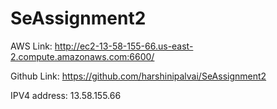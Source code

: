 # SeAssignment2

AWS Link: http://ec2-13-58-155-66.us-east-2.compute.amazonaws.com:6600/

Github Link: https://github.com/harshinipalvai/SeAssignment2

IPV4 address: 13.58.155.66
